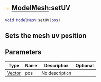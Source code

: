 ## ![shared](.gitbook/assets/shared.png) [ModelMesh](./home/ModelMesh):setUV

```lua
void ModelMesh:setUV(pos)
```

Sets the mesh uv position
------
## Parameters

| Type   | Name | Description | Optional |
| ------ | ---- | ----------- | -------: |
| [Vector](./home/Vector) | pos | No description |  |

